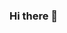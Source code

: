 ### Hi there 👋

<!--
**matheusede/matheusede** is a ✨ _special_ ✨ repository because its `README.md` (this file) appears on your GitHub profile.

![Snake animation](https://github.com/matheusede/matheusede/blob/output/github-contribution-grid-snake.svg)

